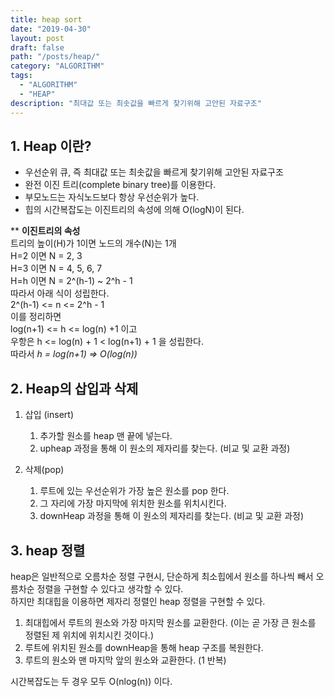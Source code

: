 ```yaml
---
title: heap sort
date: "2019-04-30"
layout: post
draft: false
path: "/posts/heap/"
category: "ALGORITHM"
tags:
  - "ALGORITHM"
  - "HEAP"
description: "최대값 또는 최솟값을 빠르게 찾기위해 고안된 자료구조"
---
```



## 1. Heap 이란?
- 우선순위 큐, 즉 최대값 또는 최솟값을 빠르게 찾기위해 고안된 자료구조 
- 완전 이진 트리(complete binary tree)를 이용한다.  
- 부모노드는 자식노드보다 항상 우선순위가 높다.  
- 힙의 시간복잡도는 이진트리의 속성에 의해 O(logN)이 된다.

** __이진트리의 속성__  
트리의 높이(H)가 1이면 노드의 개수(N)는 1개  
H=2 이면 N =  2, 3  
H=3 이면 N =  4, 5, 6, 7  
H=h 이면 N = 2^(h-1) ~ 2^h - 1  
따라서 아래 식이 성립한다.  
2^(h-1) <= n <= 2^h - 1  
이를 정리하면  
log(n+1) <= h <= log(n) +1 이고  
우항은 h <= log(n) + 1 < log(n+1) + 1 을 성립한다.  
따라서 _h = log(n+1) => O(log(n))_

## 2. Heap의 삽입과 삭제

1. 삽입 (insert)
   1. 추가할 원소를 heap 맨 끝에 넣는다.
   2. upheap 과정을 통해 이 원소의 제자리를 찾는다. (비교 및 교환 과정)

2. 삭제(pop)
   1. 루트에 있는 우선순위가 가장 높은 원소를 pop 한다.
   2. 그 자리에 가장 마지막에 위치한 원소를 위치시킨다.
   3. downHeap 과정을 통해 이 원소의 제자리를 찾는다. (비교 및 교환 과정)


## 3. heap 정렬
heap은 일반적으로 오름차순 정렬 구현시, 단순하게 최소힙에서 원소를 하나씩 빼서 오름차순 정렬을 구현할 수 있다고 생각할 수 있다.  
하지만 최대힙을 이용하면 제자리 정렬인 heap 정렬을 구현할 수 있다.  
1. 최대힙에서 루트의 원소와 가장 마지막 원소를 교환한다. (이는 곧 가장 큰 원소를 정렬된 제 위치에 위치시킨 것이다.)
2. 루트에 위치된 원소를 downHeap을 통해 heap 구조를 복원한다.
3. 루트의 원소와 맨 마지막 앞의 원소와 교환한다. (1 반복)

시간복잡도는 두 경우 모두 O(nlog(n)) 이다.
